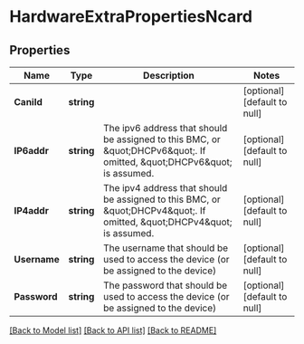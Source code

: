 # HardwareExtraPropertiesNcard

## Properties
Name | Type | Description | Notes
------------ | ------------- | ------------- | -------------
**CaniId** | **string** |  | [optional] [default to null]
**IP6addr** | **string** | The ipv6 address that should be assigned to this BMC, or \&quot;DHCPv6\&quot;.  If omitted, \&quot;DHCPv6\&quot; is assumed. | [optional] [default to null]
**IP4addr** | **string** | The ipv4 address that should be assigned to this BMC, or \&quot;DHCPv4\&quot;.  If omitted, \&quot;DHCPv4\&quot; is assumed. | [optional] [default to null]
**Username** | **string** | The username that should be used to access the device (or be assigned to the device) | [optional] [default to null]
**Password** | **string** | The password that should be used to access the device (or be assigned to the device) | [optional] [default to null]

[[Back to Model list]](../README.md#documentation-for-models) [[Back to API list]](../README.md#documentation-for-api-endpoints) [[Back to README]](../README.md)

